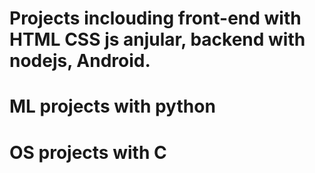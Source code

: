 # Projects inclouding front-end with HTML CSS js anjular, backend with nodejs, Android.
# ML projects with python
# OS projects with C
